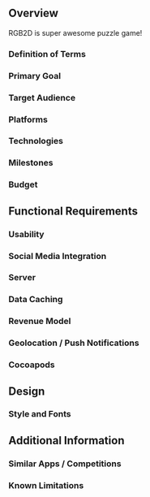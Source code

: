 ## Overview
RGB2D is super awesome puzzle game!

### Definition of Terms
### Primary Goal
### Target Audience
### Platforms
### Technologies
### Milestones
### Budget

## Functional Requirements
### Usability
### Social Media Integration
### Server
### Data Caching
### Revenue Model
### Geolocation / Push Notifications
### Cocoapods

## Design
### Style and Fonts

## Additional Information
### Similar Apps / Competitions
### Known Limitations
